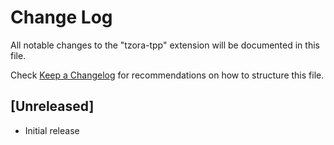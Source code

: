 # Change Log

All notable changes to the "tzora-tpp" extension will be documented in this file.

Check [Keep a Changelog](http://keepachangelog.com/) for recommendations on how to structure this file.

## [Unreleased]

- Initial release